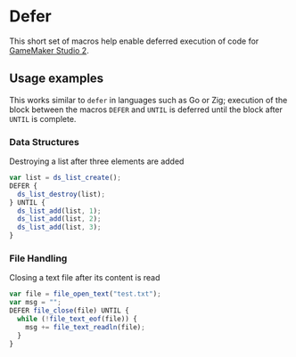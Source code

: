 # Defer

This short set of macros help enable deferred execution of code for [GameMaker Studio 2](https://www.yoyogames.com/gamemaker).

## Usage examples

This works similar to `defer` in languages such as Go or Zig; execution of the block between the macros `DEFER` and `UNTIL` is deferred until the block after `UNTIL` is complete.

### Data Structures

Destroying a list after three elements are added
```js
var list = ds_list_create();
DEFER {
  ds_list_destroy(list);
} UNTIL {
  ds_list_add(list, 1);
  ds_list_add(list, 2);
  ds_list_add(list, 3);
}
```

### File Handling

Closing a text file after its content is read
```js
var file = file_open_text("test.txt");
var msg = "";
DEFER file_close(file) UNTIL {
  while (!file_text_eof(file)) {
    msg += file_text_readln(file);
  }
}
```